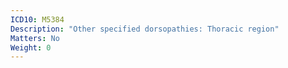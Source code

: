```yaml
---
ICD10: M5384
Description: "Other specified dorsopathies: Thoracic region"
Matters: No
Weight: 0
---
```


